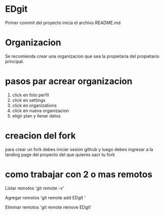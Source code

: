 # EDgit

Primer commit del proyecto inicia el archivo README.md

# Organizacion

Se recomienda crear una organizacion que sea la propietaria del propietario principal.

# pasos par acrear organizacion

1. click en foto perfil
2. click en settings
3. click en organizations
4. click en nueva organizacion
5. eligir plan y llenar datos

# creacion del fork

para crear un fork debes iniciar sesion github y luego debes ingresar a la landing page del proyecto del que quieres sacr tu fork

# como trabajar con 2 o mas remotos

Listar remotos
'git remote -v'

Agregar remotos
'git remote add EDgit '

Eliminar remotos
'git remote remove EDgit'